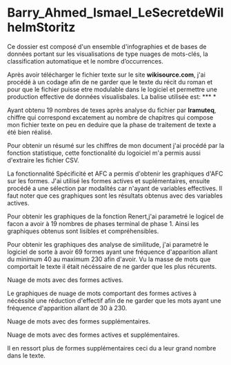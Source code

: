 # Barry_Ahmed_Ismael_LeSecretdeWilhelmStoritz
Ce dossier est composé d'un ensemble d'infographies et de bases de données portant sur les visualisations de type nuages de mots-clés, la classification automatique et le nombre d’occurrences.

Après avoir télécharger le fichier texte sur le site **wikisource.com**, j'ai procédé à un codage afin de ne garder que le texte du récit du roman et pour que le fichier puisse etre modulable dans le logiciel et permettre une production effective de données visualisbales. La balise utilisée est: *** *

Ayant obtenu 19 nombres de texes après analyse du fichier par **Iramuteq**, chiffre qui correspond excatement au nombre de chapitres qui compose mon fichier texte on peu en deduire que la phase de traitement de texte a été bien réalisé.

Pour obtenir un résumé sur les chiffres de mon document j'ai procédé par la fonction statistique, cette fonctionalité du logoiciel m'a permis aussi d'extraire les fichier CSV.

La fonctionnalité Spécificité et AFC a permis d'obtenir les graphiques d'AFC sur les formes. J'ai utilisé les formes actives et suplémentaires, ensuite procédé a une sélection par modalités car n'ayant de variables effectives. Il faut noter que ces graphiques sont les résultats obtenus avec des variables actives.

Pour obtenir les graphiques de la fonction Renert,j'ai parametré le logicel de facon a avoir à 19 nombres de phases terminal de phase 1. Ainsi les graphiques obtenus sont lisibles et compréhensibles.

Pour obtenir les graphiques des analyse de similitude, j'ai parametré le logiciel de sorte à avoir 69 formes ayant une fréquence d'apparition allant du minimum 40 au maximum 230 afin d'avoir. Vu la masse de mots que comportait le texte il était nécéssaire de ne garder que les plus récurents.

Nuage de mots avec des formes actives.

Le graphiques de nuage de mots comportant des formes actives à nécéssité une réduction d'effectif afin de ne garder que les mots ayant une fréquence d'apparition allant de 30 à 230.

Nuage de mots avec des formes supplémentaires.

Nuage de mots avec des formes actives et supplémentaires.

Il en ressort plus de formes supplémentaires ceci du a leur grand nombre dans le texte.
